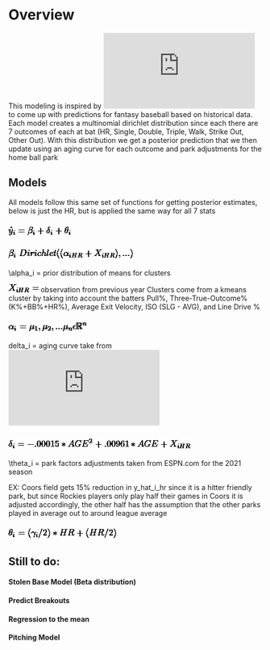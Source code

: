 # Overview

This modeling is inspired by ![(Herrlin 2015)](https://github.com/JonnyMurillo288/FantasyBaseball2022/blob/main/Fantasy-Baseball-Models-Paper.pdf) to come up with predictions for fantasy baseball based on historical data. Each model creates a multinomial dirichlet distribution since each there are 7 outcomes of each at bat (HR, Single, Double, Triple, Walk, Strike Out, Other Out). With this distribution we get a posterior prediction that we then update using an aging curve for each outcome and park adjustments for the home ball park

## Models

All models follow this same set of functions for getting posterior estimates, below is just the HR, but is applied the same way for all 7 stats

### ![yhat](https://github.com/JonnyMurillo288/FantasyBaseball2022/blob/main/Formulas/main_yhat.jpg)

### ![beta](https://github.com/JonnyMurillo288/FantasyBaseball2022/blob/main/Formulas/beta.jpg)

\alpha_i = prior distribution of means for clusters

![X](https://github.com/JonnyMurillo288/FantasyBaseball2022/blob/main/Formulas/X-i.jpg) observation from previous year
Clusters come from a kmeans cluster by taking into account the batters Pull%, Three-True-Outcome% (K%+BB%+HR%), Average Exit Velocity, ISO (SLG - AVG), and Line Drive %  
### ![cluster](https://github.com/JonnyMurillo288/FantasyBaseball2022/blob/main/Formulas/k_means_cluster.jpg)


delta_i = aging curve take from ![(Herrlin 2015)](https://github.com/JonnyMurillo288/FantasyBaseball2022/blob/main/Fantasy-Baseball-Models-Paper.pdf)
### ![delta](https://github.com/JonnyMurillo288/FantasyBaseball2022/blob/main/Formulas/delta_formula.jpg)

\theta_i = park factors adjustments taken from ESPN.com for the 2021 season

EX: Coors field gets 15% reduction in y_hat_i_hr since it is a hitter friendly park, but since Rockies players only play half their games in Coors it is adjusted accordingly, the other half has the assumption that the other parks played in average out to around league average

### ![theta](https://github.com/JonnyMurillo288/FantasyBaseball2022/blob/main/Formulas/theta.jpg)


## Still to do:
#### Stolen Base Model (Beta distribution)
#### Predict Breakouts
#### Regression to the mean
#### Pitching Model

